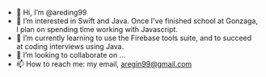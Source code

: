 - 👋 Hi, I’m @areding99
- 👀 I’m interested in Swift and Java. Once I've finished school at Gonzaga, I plan on spending time working with Javascript.
- 🌱 I’m currently learning to use the Firebase tools suite, and to succeed at coding interviews using Java.
- 💞️ I’m looking to collaborate on ...
- 📫 How to reach me: my email, aregin99@gmail.com

<!---
areding99/areding99 is a ✨ special ✨ repository because its `README.md` (this file) appears on your GitHub profile.
You can click the Preview link to take a look at your changes.
--->
